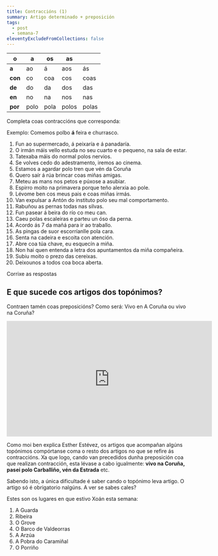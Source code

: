 ```yaml
---
title: Contraccións (1)
summary: Artigo determinado + preposición
tags:
  - post
  - semana-7
eleventyExcludeFromCollections: false
---
```

| o       | a    | os   | as    |       |
| ------- | ---- | ---- | ----- | ----- |
| **a**   | ao   | á    | aos   | ás    |
| **con** | co   | coa  | cos   | coas  |
| **de**  | do   | da   | dos   | das   |
| **en**  | no   | na   | nos   | nas   |
| **por** | polo | pola | polos | polas |

Completa coas contraccións que corresponda:

Exemplo: Comemos polbo **á** feira e churrasco.

1. Fun <e-answer>ao</e-answer> supermercado, <e-answer>á</e-answer> peixaría e <e-answer>á</e-answer> panadaría.
2. O irmán máis vello estuda <e-answer>no</e-answer> seu cuarto e o pequeno, <e-answer>na</e-answer> sala de estar.
3. Tatexaba máis do normal <e-answer>polos</e-answer> nervios.
4. Se volves cedo <e-answer>do</e-answer> adestramento, iremos <e-answer>ao</e-answer> cinema.
5. Estamos a agardar <e-answer>polo</e-answer> tren que vén <e-answer>da</e-answer> Coruña
6. Quero saír <e-answer>á</e-answer> rúa brincar <e-answer>coas</e-answer> miñas amigas.
7. Meteu as mans <e-answer>nos</e-answer> petos e púxose a asubiar.
8. Espirro moito <e-answer>na</e-answer> primavera porque teño alerxia <e-answer>ao</e-answer> pole.
9. Lévome ben <e-answer>cos</e-answer> meus pais e <e-answer>coas</e-answer> miñas irmás.
10. Van expulsar a Antón <e-answer>do</e-answer> instituto <e-answer>polo</e-answer> seu mal comportamento.
11. Rabuñou as pernas todas <e-answer>nas</e-answer> silvas.
12. Fun pasear <e-answer>á</e-answer> beira do río <e-answer>co</e-answer> meu can.
13. Caeu <e-answer>polas</e-answer> escaleiras e parteu un óso <e-answer>da</e-answer> perna.
14. Acordo <e-answer>ás</e-answer> 7 da mañá para ir <e-answer>ao</e-answer> traballo.
15. As pingas de suor escorríanlle <e-answer>pola</e-answer> cara.
16. Senta <e-answer>na</e-answer> cadeira e escoita con atención.
17. Abre <e-answer>coa</e-answer> túa chave, eu esquecín a miña.
18. Non hai quen entenda a letra <e-answer>dos</e-answer> apuntamentos <e-answer>da</e-answer> miña compañeira.
19. Subiu moito o prezo <e-answer>das</e-answer> cereixas.
20. Deixounos a todos <e-answer>coa</e-answer> boca aberta. 

<e-validate>Corrixe as respostas</e-validate>

## E que sucede cos artigos dos topónimos?

Contraen tamén coas preposicións? Como será: Vivo en A Coruña ou vivo na Coruña?

<iframe width="560" height="315" src="https://www.youtube.com/embed/HwbVcLvY2eA" frameborder="0" allow="accelerometer; autoplay; encrypted-media; gyroscope; picture-in-picture" allowfullscreen></iframe>

Como moi ben explica Esther Estévez, os artigos que acompañan algúns topónimos compórtanse coma o resto dos artigos no que se refire ás contraccións. Xa que logo, cando van precedidos dunha preposición coa que realizan contracción, esta lévase a cabo igualmente: **vivo na Coruña, pasei polo Carballiño, vén da Estrada** etc.

Sabendo isto, a única dificultade é saber cando o topónimo leva artigo. O artigo só é obrigatorio nalgúns. A ver se sabes cales?

Estes son os lugares en que estivo Xoán esta semana:

1. <e-answer>A</e-answer> Guarda 
2. <e-answer></e-answer> Ribeira
3. <e-answer>O</e-answer> Grove
4. <e-answer>O</e-answer> Barco de Valdeorras
5.  <e-answer>A</e-answer> Arzúa
6. <e-answer>A</e-answer> Pobra do Caramiñal
7. <e-answer>O</e-answer> Porriño
